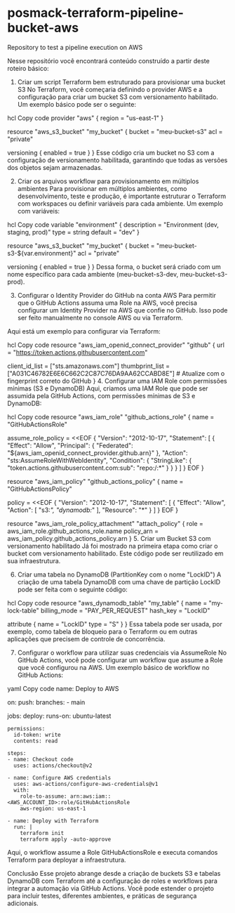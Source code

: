 # posmack-terraform-pipeline-bucket-aws
Repository to test a pipeline execution on AWS

Nesse repositório você encontrará conteúdo construído a partir deste roteiro básico:

1. Criar um script Terraform bem estruturado para provisionar uma bucket S3
No Terraform, você começaria definindo o provider AWS e a configuração para criar um bucket S3 com versionamento habilitado. Um exemplo básico pode ser o seguinte:

hcl
Copy code
provider "aws" {
  region = "us-east-1"
}

resource "aws_s3_bucket" "my_bucket" {
  bucket = "meu-bucket-s3"
  acl    = "private"

  versioning {
    enabled = true
  }
}
Esse código cria um bucket no S3 com a configuração de versionamento habilitada, garantindo que todas as versões dos objetos sejam armazenadas.

2. Criar os arquivos workflow para provisionamento em múltiplos ambientes
Para provisionar em múltiplos ambientes, como desenvolvimento, teste e produção, é importante estruturar o Terraform com workspaces ou definir variáveis para cada ambiente. Um exemplo com variáveis:

hcl
Copy code
variable "environment" {
  description = "Environment (dev, staging, prod)"
  type        = string
  default     = "dev"
}

resource "aws_s3_bucket" "my_bucket" {
  bucket = "meu-bucket-s3-${var.environment}"
  acl    = "private"

  versioning {
    enabled = true
  }
}
Dessa forma, o bucket será criado com um nome específico para cada ambiente (meu-bucket-s3-dev, meu-bucket-s3-prod).

3. Configurar o Identity Provider do GitHub na conta AWS
Para permitir que o GitHub Actions assuma uma Role na AWS, você precisa configurar um Identity Provider na AWS que confie no GitHub. Isso pode ser feito manualmente no console AWS ou via Terraform.

Aqui está um exemplo para configurar via Terraform:

hcl
Copy code
resource "aws_iam_openid_connect_provider" "github" {
  url = "https://token.actions.githubusercontent.com"
  
  client_id_list = ["sts.amazonaws.com"]
  thumbprint_list = ["A031C46782E6E6C662C2C87C76DA9AA62CCABD8E"]  # Atualize com o fingerprint correto do GitHub
}
4. Configurar uma IAM Role com permissões mínimas (S3 e DynamoDB)
Aqui, criamos uma IAM Role que pode ser assumida pela GitHub Actions, com permissões mínimas de S3 e DynamoDB:

hcl
Copy code
resource "aws_iam_role" "github_actions_role" {
  name = "GitHubActionsRole"
  
  assume_role_policy = <<EOF
  {
    "Version": "2012-10-17",
    "Statement": [
      {
        "Effect": "Allow",
        "Principal": {
          "Federated": "${aws_iam_openid_connect_provider.github.arn}"
        },
        "Action": "sts:AssumeRoleWithWebIdentity",
        "Condition": {
          "StringLike": {
            "token.actions.githubusercontent.com:sub": "repo:<org>/<repo>:*"
          }
        }
      }
    ]
  }
  EOF
}

resource "aws_iam_policy" "github_actions_policy" {
  name = "GitHubActionsPolicy"
  
  policy = <<EOF
  {
    "Version": "2012-10-17",
    "Statement": [
      {
        "Effect": "Allow",
        "Action": [
          "s3:*",
          "dynamodb:*"
        ],
        "Resource": "*"
      }
    ]
  }
  EOF
}

resource "aws_iam_role_policy_attachment" "attach_policy" {
  role       = aws_iam_role.github_actions_role.name
  policy_arn = aws_iam_policy.github_actions_policy.arn
}
5. Criar um Bucket S3 com versionamento habilitado
Já foi mostrado na primeira etapa como criar o bucket com versionamento habilitado. Este código pode ser reutilizado em sua infraestrutura.

6. Criar uma tabela no DynamoDB (PartitionKey com o nome "LockID")
A criação de uma tabela DynamoDB com uma chave de partição LockID pode ser feita com o seguinte código:

hcl
Copy code
resource "aws_dynamodb_table" "my_table" {
  name           = "my-lock-table"
  billing_mode   = "PAY_PER_REQUEST"
  hash_key       = "LockID"

  attribute {
    name = "LockID"
    type = "S"
  }
}
Essa tabela pode ser usada, por exemplo, como tabela de bloqueio para o Terraform ou em outras aplicações que precisem de controle de concorrência.

7. Configurar o workflow para utilizar suas credenciais via AssumeRole
No GitHub Actions, você pode configurar um workflow que assume a Role que você configurou na AWS. Um exemplo básico de workflow no GitHub Actions:

yaml
Copy code
name: Deploy to AWS

on:
  push:
    branches:
      - main

jobs:
  deploy:
    runs-on: ubuntu-latest

    permissions:
      id-token: write
      contents: read

    steps:
    - name: Checkout code
      uses: actions/checkout@v2

    - name: Configure AWS credentials
      uses: aws-actions/configure-aws-credentials@v1
      with:
        role-to-assume: arn:aws:iam::<AWS_ACCOUNT_ID>:role/GitHubActionsRole
        aws-region: us-east-1

    - name: Deploy with Terraform
      run: |
        terraform init
        terraform apply -auto-approve
Aqui, o workflow assume a Role GitHubActionsRole e executa comandos Terraform para deployar a infraestrutura.

Conclusão
Esse projeto abrange desde a criação de buckets S3 e tabelas DynamoDB com Terraform até a configuração de roles e workflows para integrar a automação via GitHub Actions. Você pode estender o projeto para incluir testes, diferentes ambientes, e práticas de segurança adicionais.
